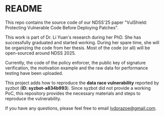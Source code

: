 # README


This repo contains the source code of our NDSS'25 paper "VulShield: Protecting Vulnerable Code Before Deploying Patches".

This work is part of Dr. Li Yuan's research during her PhD. She has successfully graduated and started working. During her spare time, she will be organizing the code from her thesis. Most of the code (or all) will be open-sourced around NDSS 2025. 

Currently, the code of the policy enforcer, the public key of signature verification, the motivation example and the raw data for performance testing have been uploaded. 

This project adds how to reproduce the **data race vulnerability** reported by syzbot (**ID: syzbot-a834b993**). Since syzbot did not provide a working PoC, this repository provides the necessary materials and steps to reproduce the vulnerability.


If you have any questions, please feel free to email lydorazoe@gmail.com.

